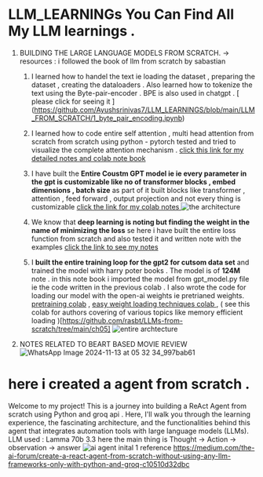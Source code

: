 # LLM_LEARNINGs You Can Find All My LLM learnings .
1) BUILDING THE LARGE LANGUAGE MODELS FROM SCRATCH.
      -> resources : i followed the book of llm from scratch by sabastian
      1) I learned how to handel the text ie loading the dataset , preparing the dataset , creating the dataloaders . Also learned how to tokenize the text using the Byte-pair-encoder . BPE is also used in chatgpt .  [  please click for seeing it ] (https://github.com/Ayushsrinivas7/LLM_LEARNINGS/blob/main/LLM_FROM_SCRATCH/1_byte_pair_encoding.ipynb)
      2) I learned how to code entire self attention , multi head attention from scratch from scratch  using python - pytorch tested and tried to visualize the complete attention mechanism .
         [ click this link for my detailed notes  and colab note book ](https://github.com/Ayushsrinivas7/LLM_LEARNINGS/blob/main/LLM_FROM_SCRATCH/2_ATTENTION_MECHANISM.ipynb)
      3) I have built the **Entire Coustm GPT model  ie ie every parameter in the  gpt is customizable like no of transformer blocks , embed dimensions , batch size**  as part of  it  built blocks like  transformer , attention , feed forward , output projection and not every thing is customizable
         [click the link for my colab notes ](https://github.com/Ayushsrinivas7/LLM_LEARNINGS/blob/main/LLM_FROM_SCRATCH/4_mylearning__CODING__THE_GPT_2.ipynb)
         ![the architecture](https://drive.google.com/file/d/1DAD3Rbi_3vJr9YmFmWecn-1rP7zIzEWm/view?usp=sharing) 

      4) We know that **deep learning is noting but finding the weight in the name of minimizing the loss**  se here i have built the entire loss function from scratch and also tested it and written note with the examples
         [click the link to see my notes ](https://github.com/Ayushsrinivas7/LLM_LEARNINGS/blob/main/LLM_FROM_SCRATCH/5_my_learning_lossfunction_Coding_gpt2.ipynb)
      5) I **built the entire training loop for the gpt2 for cutsom data set** and trained the model with harry poter books . The model is of **124M** note . in this note book i imported the model from gpt_model.py file ie the code written in the previous colab .  I also wrote the code for loading our model with the open-ai weights ie pretrianed weights.
         [pretraining colab](https://github.com/Ayushsrinivas7/LLM_LEARNINGS/blob/main/LLM_FROM_SCRATCH/5_1_Mylerning_Building_GPT2_From_scrtach_and_pretraingipynb.ipynb) , [easy weight loading techniques colab ](https://github.com/Ayushsrinivas7/LLM_LEARNINGS/blob/main/LLM_FROM_SCRATCH/5_2Bringing_weights_from_hugginfface_lodaing_tipynb.ipynb) , ( see this colab for authors covering of various topics like memory efficient loading  )[https://github.com/rasbt/LLMs-from-scratch/tree/main/ch05]  ![entire archtecture](https://drive.google.com/file/d/1DGy_8ZKTKYgG0DUzh9iNtEgwGMnpkLMc/view?usp=sharing)
      
        
         

    
1) NOTES RELATED TO BEART BASED MOVIE REVIEW 
![WhatsApp Image 2024-11-13 at 05 32 34_997bab61](https://github.com/user-attachments/assets/e41b47af-d855-4e02-9277-5c0c43f26a1f)

# here i created a agent from scratch . 
Welcome to my project! This is a journey into building a ReAct Agent from scratch using Python and groq api . Here, I'll walk you through the learning experience, the fascinating architecture, and the functionalities behind this agent that integrates automation tools with large language models (LLMs).
LLM used : Lamma 70b 3.3 
here the main thing is Thought -> Action -> observation -> answer 
![ai agent inital 1](https://github.com/user-attachments/assets/060964fc-d62e-41b5-a2b9-826dd5fb53f5)
reference https://medium.com/the-ai-forum/create-a-react-agent-from-scratch-without-using-any-llm-frameworks-only-with-python-and-groq-c10510d32dbc

